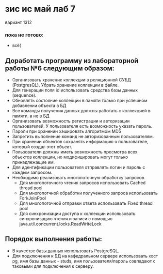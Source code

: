 # зис ис май лаб 7
вариант 1312
### пока не готово:
* всё(
## Доработать программу из лабораторной работы №6 следующим образом:

* Организовать хранение коллекции в реляционной СУБД (PostgresQL). Убрать хранение коллекции в файле.
* Для генерации поля id использовать средства базы данных (sequence).
* Обновлять состояние коллекции в памяти только при успешном добавлении объекта в БД
* Все команды получения данных должны работать с коллекцией в памяти, а не в БД
* Организовать возможность регистрации и авторизации пользователей. У пользователя есть возможность указать пароль.
* Пароли при хранении хэшировать алгоритмом MD5
* Запретить выполнение команд не авторизованным пользователям.
* При хранении объектов сохранять информацию о пользователе, который создал этот объект.
* Пользователи должны иметь возможность просмотра всех объектов коллекции, но модифицировать могут только принадлежащие им.
* Для идентификации пользователя отправлять логин и пароль с каждым запросом.
* Необходимо реализовать многопоточную обработку запросов.
  * Для многопоточного чтения запросов использовать Cached thread pool
  * Для многопотчной обработки полученного запроса использовать ForkJoinPool
  * Для многопоточной отправки ответа использовать Fixed thread pool
  * Для синхронизации доступа к коллекции использовать синхронизацию чтения и записи с помощью java.util.concurrent.locks.ReadWriteLock
## Порядок выполнения работы:
* В качестве базы данных использовать PostgreSQL.
* Для подключения к БД на кафедральном сервере использовать хост pg, имя базы данных - studs, имя пользователя/пароль совпадают с таковыми для подключения к серверу.

